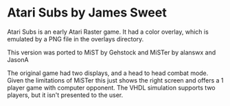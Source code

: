 # Atari Subs by James Sweet

Atari Subs is an early Atari Raster game. It had a color overlay, which is emulated by a PNG file in the overlays directory.

This version was ported to MiST by Gehstock and MiSTer by alanswx and JasonA

The original game had two displays, and a head to head combat mode. Given the limitations of MiSTer this just shows the right screen and offers a 1 player game with computer opponent.  The VHDL simulation supports two players, but it isn't presented to the user.

